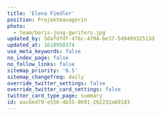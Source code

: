 ```yaml
---
title: 'Elena Fiedler'
position: Projektmanagerin
photo:
  - team/boris-jung-gwriters.jpg
updated_by: 5dafdfdf-476c-4794-be37-54949932513d
updated_at: 1618950374
use_meta_keywords: false
no_index_page: false
no_follow_links: false
sitemap_priority: '0.5'
sitemap_changefreq: daily
override_twitter_settings: false
override_twitter_card_settings: false
twitter_card_type_page: summary
id: aac6ed79-e55b-4b55-8691-262232a691d3
---
```


